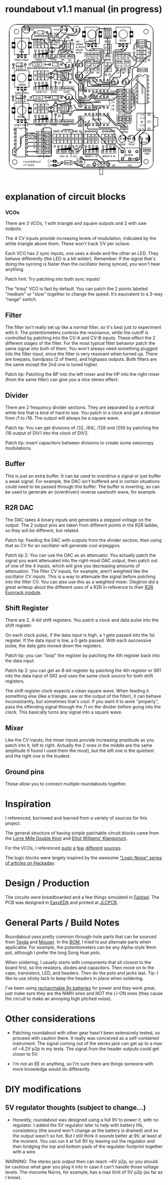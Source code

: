 # roundabout v1.1 manual (in progress)

<img src="https://github.com/MattKuebrich/roundabout/blob/main/images/roundabout_v1.1_board.jpg" width="500">

# explanation of circuit blocks

### VCOs
There are 3 VCOs, 1 with triangle and square outputs and 2 with saw outputs. 

The 4 CV inputs provide increasing levels of modulation, indicated by the white triangle above them. These won't track 1/V per octave. 

Each VCO has 2 sync inputs, one uses a diode and the other an LED. They behave differently (the LED is a bit wilder). Remember: If the signal that's doing the sycning is faster than the oscillator being synced, you won't hear anything. 

Patch hint: Try patching into both sync inputs!

The "trisq" VCO is fast by default. You can patch the 2 points labeled "medium" or "slow" together to change the speed. It’s equivalent to a 3-way "range" switch. 

## Filter
The filter isn't really set up like a normal filter, so it's best just to experiment with it. The potentiometers controls the resonance, while the cutoff is controlled by patching into the CV-A and CV-B inputs. These effect the 2 different stages of the filter. For the most typical filter behavior patch the same signal into both of them. You won't always need something plugged into the filter input, since the filter is very resonant when turned up. There are lowpass, bandpass (2 of them), and highpass outputs. Both filters are the same except the 2nd one is tuned higher. 

Patch tip: Patching the BP into the left mixer and the HP into the right mixer (from the same filter) can give you a nice stereo effect.

## Divider
There are 2 frequency divider sections. They are separated by a vertical white line that is kind of hard to see. You patch in a clock and get a division from /1 to /16. The output will always be a square wave. 

Patch tip: You can get divisions of /32, /64/, /128 and /256 by patching the /16 output of DIV1 into the clock of DIV2.

Patch tip: insert capacitors between divisions to create some swoooopy modulations. 

## Buffer
This is just an extra buffer. It can be used to overdrive a signal or just buffer a weak signal. For example, the DAC isn't buffered and in certain situations could need to be passed through this buffer. The buffer is inverting, so can be used to generate an (overdriven) reverse sawtooth wave, for example.

## R2R DAC
The DAC takes 4 binary inputs and generates a stepped voltage on the output. The 2 output pins are taken from different points in the R2R ladder, so they will be different, but related. 

Patch tip: Feeding the DAC with outputs from the divider section, then using that as CV for an oscillator will generate cool arpeggios.

Patch tip 2: You can use the DAC as an attenuator. You actually patch the signal you want attenuated into the right-most DAC output, then patch out of one of the 4 inputs, which will give you decreasing amounts of attenuation. The filter CV inputs, for example, aren’t weighted like the oscillator CV inputs. This is a way to attenuate the signal before patching into the filter CV. You can also use this as a weighted mixer. Olegtron did a great writeup about the different uses of a R2R in reference to their [R2R Eurorack module](https://www.olegtron.com/olegtron-r2r-1).

## Shift Register
There are 2, 4-bit shift registers. You patch a clock and data pulse into the shift register.

On each clock pulse, if the data input is high, a 1 gets passed into the 1st register. If the data input is low, a 0 gets passed. With each successive pulse, the data gets moved down the registers.

Patch tip: you can "loop" the register by patching the 4th register back into the data input.

Patch tip 2: you can get an 8-bit register by patching the 4th register or SR1 into the data input of SR2 and uses the same clock source for both shift registers.

The shift register clock expects a clean square wave. When feeding it something else (like a triangle, saw or the output of the filter), it can behave inconsistantly, but sometimes that's *cool*. If you want it to work "properly", pass the offending signal through the /1 on the divider before going into the clock. This basically turns any signal into a square wave. 

## Mixer
Like the CV inputs, the mixer inputs provide increasing amplitude as you patch into it, left to right. Actually the 2 ones in the middle are the same amplitude (I found I used them the most), but the left one is the quietiest and the right one is the loudest.

## Ground pins
These allow you to connect multiple roundabouts together. 

# Inspiration 
I referenced, borrowed and learned from a variety of sources for this project. 

The general structure of having simple patchable circuit blocks came from the [Lorre Mille Double Knot](https://lorre-mill.com/doubleknot) and [Elliot Williams' Klangorium](https://github.com/hexagon5un/klangorium).

For the VCOs, I referenced [quite](http://evilturtle.nl/projects/fmdronesynth.htm) [a](https://electro-music.com/forum/topic-28799.html) [few](https://hackaday.com/2015/09/11/logic-noise-playing-in-tune-with-an-exponential-vco/) [different](https://www.youtube.com/watch?v=4qxgwN9aq8E) [sources](http://musicfromouterspace.com/analogsynth_new/WSG2010/wsg_page9.html#PSEUDOCV).

The logic blocks were largely inspired by the awesome ["Logic Noise" series of articles on Hackaday](https://hackaday.com/tag/logic-noise/).

# Design / Production
The circuits were breadboarded and a few things simulated in [Falstad](https://www.falstad.com/circuit/). The PCB was designed in [EasyEDA](https://easyeda.com/) and printed at [JLCPCB](https://jlcpcb.com/). 

# General Parts / Build Notes
Roundabout uses pretty common through-hole parts that can be sourced from [Tayda](https://www.taydaelectronics.com/) and [Mouser](https://www.mouser.com/). In the [BOM](https://docs.google.com/spreadsheets/d/1eRZ8_PK5HJ3nKBCjX_7MApqO0d7YXJZ0Co2NMGjRWOA/), I tried to put alternate parts when applicable. For example, the potentiometers can be any Alpha-style 9mm pot, although I prefer the long Song Huei pots. 

When soldering, I usually starts with components that sit closest to the board first, so the resistors, diodes and capacitors. Then move on to the caps, transistors, LED, and headers. Then do the pots and jacks last. Tip: I like to use sticky tack to keep the headers in place when soldering.

I've been using [recharchable 9v batteries](https://www.amazon.com/Tenergy-Charger-Premium-Rechargeable-Batteries/dp/B00461E85M) for power and they work great, just make sure they are the NiMH ones and NOT the LI-ON ones (they cause the circuit to make an annoying high pitched noise).

# Other considerations

* Patching roundabout with other gear hasn't been extensively tested, so proceed with caution there. It really was conceived as a self-contained instrument. The signal coming out of the stereo jack can get up to a max of ~4.2V p2p in my tests. The signal from the header outputs could get closer to 5V. 

* I'm not an EE or anything, so I'm sure there are things someone with more knowledge would do differently. 

# DIY modifications

## 5V regulator thoughts (subject to change...)
* Honestly, roundabout was designed using a full 9V to power it, with no regulator. I added the 5V regulator later to help with battery life, consistency (the sound won't change as the battery is drained) and so the output wasn't so hot. But I still think it _sounds_ better at 9V, at least at the moment. You can run it at full 9V by leaving out the regulator and then bridging the top and bottom pads of the regulator footprint together with a wire. 

WARNING: The stereo jack output then can reach ~6V p2p, so you should be cautious what gear you plug it into in case it can't handle those voltage levels. The monome Norns, for example, has a max limit of 5V p2p (as far as I know).
